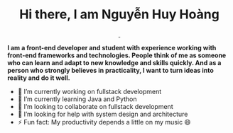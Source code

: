<h1 align="center">Hi there, I am Nguyễn Huy Hoàng</h1>

<p align="center">
  
<a href="https://www.facebook.com/theprometheusalpha/" target="_blank">
  <img src="https://img.shields.io/badge/Facebook-1877F2?style=for-the-badge&logo=facebook&logoColor=white" alt="">
</a>

<a href="https://www.linkedin.com/in/prometheusalpha/" target="_blank">
  <img src="https://img.shields.io/badge/LinkedIn-0077B5?style=for-the-badge&logo=linkedin&logoColor=white" alt="">
</a>
  
</p>

**I am a front-end developer and student with experience working with front-end frameworks and technologies. People think of me as someone who can learn and adapt to new knowledge and skills quickly. And as a person who strongly believes in practicality, I want to turn ideas into reality and do it well.**

- 🔭 I’m currently working on fullstack development
- 🌱 I’m currently learning Java and Python
- 👯 I’m looking to collaborate on fullstack development
- 🤔 I’m looking for help with system design and architecture
- ⚡ Fun fact: My productivity depends a little on my music 😄

